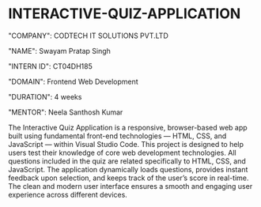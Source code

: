 # INTERACTIVE-QUIZ-APPLICATION

"COMPANY": CODTECH IT SOLUTIONS PVT.LTD

"NAME": Swayam Pratap Singh

"INTERN ID": CT04DH185

"DOMAIN": Frontend Web Development

"DURATION": 4 weeks

"MENTOR": Neela Santhosh Kumar

The Interactive Quiz Application is a responsive, browser-based web app built using fundamental front-end technologies — HTML, CSS, and JavaScript — within Visual Studio Code.
This project is designed to help users test their knowledge of core web development technologies. All questions included in the quiz are related specifically to HTML, CSS, and JavaScript.
The application dynamically loads questions, provides instant feedback upon selection, and keeps track of the user’s score in real-time. The clean and modern user interface ensures a smooth and engaging user experience across different devices.
